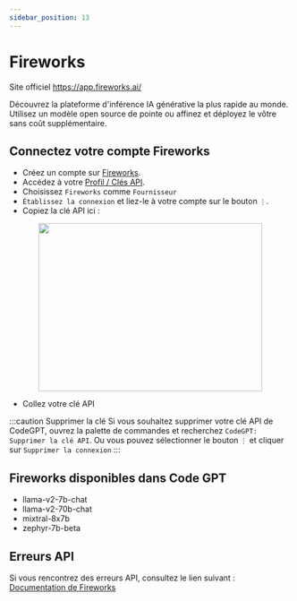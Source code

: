 ```yaml
---
sidebar_position: 13
---
```


# Fireworks
Site officiel https://app.fireworks.ai/

Découvrez la plateforme d'inférence IA générative la plus rapide au monde. Utilisez un modèle open source de pointe ou affinez et déployez le vôtre sans coût supplémentaire.

## Connectez votre compte Fireworks
- Créez un compte sur [Fireworks](https://app.fireworks.ai/login).
- Accédez à votre [Profil / Clés API](https://app.fireworks.ai/users?tab=apps).
- Choisissez `Fireworks` comme `Fournisseur`
- `Établissez la connexion` et liez-le à votre compte sur le bouton `⋮`.
- Copiez la clé API ici :

<p align="center">
      <img width="400" height="300" src="https://github.com/davila7/code-gpt-docs/assets/37567214/e2b9485f-d2d8-4c35-99f4-fecce81ffeb0" />
</p>
  
- Collez votre clé API


:::caution Supprimer la clé
Si vous souhaitez supprimer votre clé API de CodeGPT, ouvrez la palette de commandes et recherchez `CodeGPT: Supprimer la clé API`. Ou vous pouvez sélectionner le bouton `⋮` et cliquer sur `Supprimer la connexion`
:::

## Fireworks disponibles dans Code GPT
- llama-v2-7b-chat
- llama-v2-70b-chat
- mixtral-8x7b
- zephyr-7b-beta

## Erreurs API
Si vous rencontrez des erreurs API, consultez le lien suivant : [Documentation de Fireworks](https://readme.fireworks.ai/docs)

